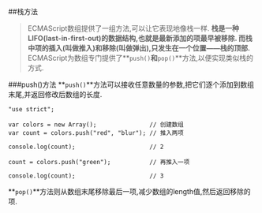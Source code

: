 ##栈方法
>ECMAScript数组提供了一组方法,可以让它表现地像栈一样.
**栈是一种LIFO(last-in-first-out)的数据结构,也就是最新添加的项最早被移除.
而栈中项的插入(叫做推入)和移除(叫做弹出),只发生在一个位置——栈的顶部.**
ECMAScript为数组专门提供了**`push()`**和**`pop()`**方法,以便实现类似栈的方式.

###push()方法
**`push()`**方法可以接收任意数量的参数,把它们逐个添加到数组末尾,并返回修改后数组的长度.

	"use strict";
	
	var colors = new Array();               // 创建数组
	var count = colors.push("red", "blur"); // 推入两项
	
	console.log(count);                     // 2
	
	count = colors.push("green");           // 再推入一项
	
	console.log(count);                     // 3

**`pop()`**方法则从数组末尾移除最后一项,减少数组的length值,然后返回移除的项.
